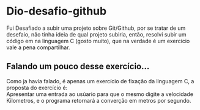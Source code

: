 # Dio-desafio-github
Fui Desafiado a subir uma projeto sobre Git/Github, por se tratar de um desefaio, não tinha ideia de qual projeto subiria, então, resolvi subir um código em na linguagem C (gosto muito),  que na verdade é um exercício  vale a pena compartilhar.



## Falando um pouco desse exercício...

Como ja havia falado, é apenas um exercício de fixação  da linguagem C, a proposta do exercício é:  
Apresentar uma entrada ao usúario para que o mesmo digite a velocidade Kilometros, e o programa retornará a converção em metros por segundo. 





